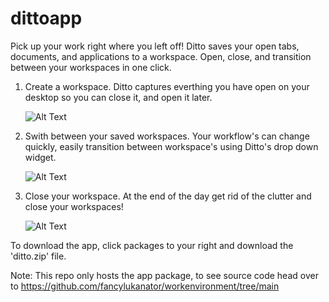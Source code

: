 # dittoapp


Pick up your work right where you left off! Ditto saves your open tabs, documents, and applications to a workspace. Open, close, and transition between your workspaces in one click.

1) Create a workspace. Ditto captures everthing you have open on your desktop so you can close it, and open it later.
   
   ![Alt Text](https://media.giphy.com/media/yxhIHZDk8ujdC7Uf8r/giphy.gif)
   
2) Swith between your saved workspaces. Your workflow's can change quickly, easily transition between workspace's using Ditto's drop down widget.
   
   ![Alt Text](https://media.giphy.com/media/iXOgvLm69WiqJDgHXX/giphy.gif)
   
3) Close your workspace. At the end of the day get rid of the clutter and close your workspaces!
   
   ![Alt Text](https://media.giphy.com/media/QLkdSmbvb2rbMHemKu/giphy.gif)


To download the app, click packages to your right and download the 'ditto.zip' file.

Note: This repo only hosts the app package, to see source code head over to https://github.com/fancylukanator/workenvironment/tree/main
